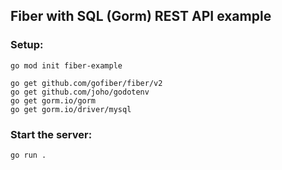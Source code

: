 ## Fiber with SQL (Gorm) REST API example

### Setup:

```
go mod init fiber-example

go get github.com/gofiber/fiber/v2
go get github.com/joho/godotenv
go get gorm.io/gorm
go get gorm.io/driver/mysql
```

### Start the server:

```
go run .
```

